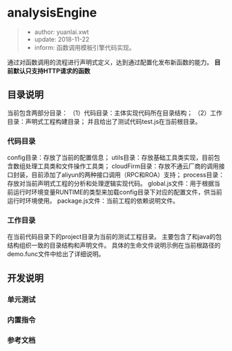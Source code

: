 # analysisEngine

> - author: yuanlai.xwt
> - update: 2018-11-22
> - inform: 函数调用模板引擎代码实现。

通过对函数调用的流程进行声明式定义，达到通过配置化发布新函数的能力。
 **目前默认只支持HTTP请求的函数**


## 目录说明
当前包含两部分目录：
（1）代码目录：主体实现代码所在目录结构；
（2）工作目录：声明式工程构建目录；
并且给出了测试代码test.js在当前根目录。

### 代码目录
config目录：存放了当前的配置信息；
utils目录：存放基础工具类实现，目前包含数组处理工具类和文件操作工具类；
cloudFirm目录：存放不通云厂商的调用接口封装，目前添加了aliyun的两种接口调用（RPC和ROA）支持；
process目录：存放对当前声明式工程的分析和处理逻辑实现代码。
global.js文件：用于根据当前运行时环境变量RUNTIME的类型来加载config目录下对应的配置文件，供当前运行时环境使用。
package.js文件：当前工程的依赖说明文件。

### 工作目录
在当前代码目录下的project目录为当前的测试工程目录。
主要包含了和java的包结构组织一致的目录结构和声明文件。
具体的生命文件说明示例在当前根路径的demo.func文件中给出了详细说明。



## 开发说明

<!-- 在此次添加使用文档 -->

### 单元测试

<!-- 在此次添加使用文档 -->

### 内置指令

<!-- 在此次添加使用文档 -->

### 参考文档

<!-- 在此次添加使用文档 -->
